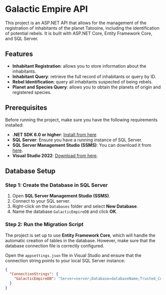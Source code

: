 # Galactic Empire API

This project is an ASP.NET API that allows for the management of the registration of inhabitants of the planet Tatooine, including the identification of potential rebels. 
It is built with ASP.NET Core, Entity Framework Core, and SQL Server.

## Features

- **Inhabitant Registration**: allows you to store information about the inhabitants.
- **Inhabitant Query**: retrieve the full record of inhabitants or query by ID.
- **Rebel Identification**: query all inhabitants suspected of being rebels.
- **Planet and Species Query**: allows you to obtain the planets of origin and registered species.

## Prerequisites

Before running the project, make sure you have the following requirements installed:

- **.NET SDK 6.0 or higher**: [Install from here](https://dotnet.microsoft.com/download/dotnet/6.0)
- **SQL Server**: Ensure you have a running instance of SQL Server.
- **SQL Server Management Studio (SSMS)**: You can download it from [here](https://aka.ms/ssmsfullsetup).
- **Visual Studio 2022**: [Download from here](https://visualstudio.microsoft.com/).

## Database Setup

### Step 1: Create the Database in SQL Server

1. Open **SQL Server Management Studio (SSMS)**.
2. Connect to your SQL server.
3. Right-click on the `Databases` folder and select **New Database**.
4. Name the database `GalacticEmpireDB` and click **OK**.

### Step 2: Run the Migration Script

The project is set up to use **Entity Framework Core**, which will handle the automatic creation of tables in the database. However, make sure that the database connection file is correctly configured.

Open the `appsettings.json` file in Visual Studio and ensure that the connection string points to your local SQL Server instance:
   ```json
   {
     "ConnectionStrings": {
       "GalacticEmpireDB": "Server=server;Database=databaseName;Trusted_Connection=True;"
     }
   }